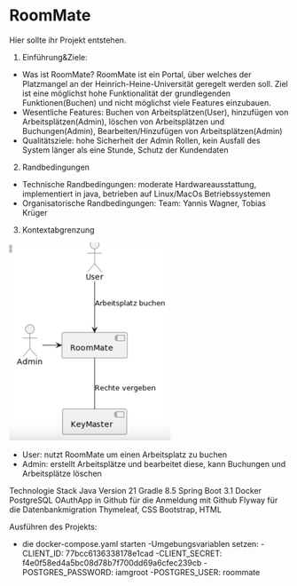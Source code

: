 # RoomMate

Hier sollte ihr Projekt entstehen.

1. Einführung&Ziele:
- Was ist RoomMate? RoomMate ist ein Portal, über welches der Platzmangel an der Heinrich-Heine-Universität
geregelt werden soll. Ziel ist eine möglichst hohe Funktionalität der grundlegenden Funktionen(Buchen) und 
nicht möglichst viele Features einzubauen.
- Wesentliche Features: Buchen von Arbeitsplätzen(User), hinzufügen von Arbeitsplätzen(Admin), löschen von Arbeitsplätzen
und Buchungen(Admin), Bearbeiten/Hinzufügen von Arbeitsplätzen(Admin)
- Qualitätsziele: hohe Sicherheit der Admin Rollen, kein Ausfall des System länger als eine Stunde, Schutz der Kundendaten

2. Randbedingungen
- Technische Randbedingungen: moderate Hardwareausstattung, implementiert in java, betrieben auf Linux/MacOs 
Betriebssystemen
- Organisatorische Randbedingungen: Team: Yannis Wagner, Tobias Krüger
3. Kontextabgrenzung

![img.png](img.png)

- User: nutzt RoomMate um einen Arbeitsplatz zu buchen
- Admin: erstellt Arbeitsplätze und bearbeitet diese, kann Buchungen und Arbeitsplätze löschen

Technologie Stack
Java Version 21
Gradle 8.5
Spring Boot 3.1
Docker
PostgreSQL
OAuthApp in Github für die Anmeldung mit Github
Flyway für die Datenbankmigration
Thymeleaf, CSS Bootstrap, HTML

Ausführen des Projekts:
- die docker-compose.yaml starten
-Umgebungsvariablen setzen:
	-CLIENT_ID: 77bcc6136338178e1cad
	-CLIENT_SECRET: f4e0f58ed4a5bc08d78b7f700dd69a6cfec239cb
	-POSTGRES_PASSWORD: iamgroot
	-POSTGRES_USER: roommate

